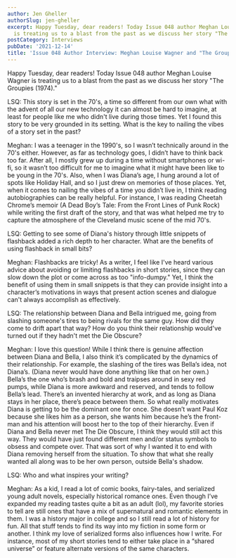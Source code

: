 ```yaml
---
author: Jen Gheller
authorSlug: jen-gheller
excerpt: Happy Tuesday, dear readers! Today Issue 048 author Meghan Louise Wagner
  is treating us to a blast from the past as we discuss her story "The Groupies (1974)."...
postCategory: Interviews
pubDate: '2021-12-14'
title: 'Issue 048 Author Interview: Meghan Louise Wagner and "The Groupies (1974)"'
---
```

Happy Tuesday, dear readers! Today Issue 048 author Meghan Louise Wagner is treating us to a blast from the past as we discuss her story "The Groupies (1974)."

LSQ: This story is set in the 70's, a time so different from our own what with the advent of all our new technology it can almost be hard to imagine, at least for people like me who didn't live during those times. Yet I found this story to be very grounded in its setting. What is the key to nailing the vibes of a story set in the past?

Meghan: I was a teenager in the 1990's, so I wasn’t technically around in the 70's either. However, as far as technology goes, I didn’t have to think back too far. After all, I mostly grew up during a time without smartphones or wi-fi, so it wasn’t too difficult for me to imagine what it might have been like to be young in the 70's. Also, when I was Diana’s age, I hung around a lot of spots like Holiday Hall, and so I just drew on memories of those places. Yet, when it comes to nailing the vibes of a time you didn’t live in, I think reading autobiographies can be really helpful. For instance, I was reading Cheetah Chrome’s memoir (A Dead Boy’s Tale: From the Front Lines of Punk Rock) while writing the first draft of the story, and that was what helped me try to capture the atmosphere of the Cleveland music scene of the mid 70's.

LSQ: Getting to see some of Diana's history through little snippets of flashback added a rich depth to her character. What are the benefits of using flashback in small bits?

Meghan: Flashbacks are tricky! As a writer, I feel like I've heard various advice about avoiding or limiting flashbacks in short stories, since they can slow down the plot or come across as too "info-dumpy." Yet, I think the benefit of using them in small snippets is that they can provide insight into a character’s motivations in ways that present action scenes and dialogue can't always accomplish as effectively.

LSQ: The relationship between Diana and Bella intrigued me, going from slashing someone's tires to being rivals for the same guy. How did they come to drift apart that way? How do you think their relationship would've turned out if they hadn't met the Die Obscure?

Meghan: I love this question! While I think there is genuine affection between Diana and Bella, I also think it’s complicated by the dynamics of their relationship. For example, the slashing of the tires was Bella’s idea, not Diana’s. (Diana never would have done anything like that on her own.) Bella’s the one who’s brash and bold and traipses around in sexy red pumps, while Diana is more awkward and reserved, and tends to follow Bella’s lead. There’s an invented hierarchy at work, and as long as Diana stays in her place, there’s peace between them. So what really motivates Diana is getting to be the dominant one for once. She doesn’t want Paul Koz because she likes him as a person, she wants him because he’s the front-man and his attention will boost her to the top of their hierarchy. Even if Diana and Bella never met The Die Obscure, I think they would still act this way. They would have just found different men and/or status symbols to obsess and compete over. That was sort of why I wanted it to end with Diana removing herself from the situation. To show that what she really wanted all along was to be her own person, outside Bella's shadow.

LSQ: Who and what inspires your writing?

Meghan: As a kid, I read a lot of comic books, fairy-tales, and serialized young adult novels, especially historical romance ones. Even though I’ve expanded my reading tastes quite a bit as an adult (lol), my favorite stories to tell are still ones that have a mix of supernatural and romantic elements in them. I was a history major in college and so I still read a lot of history for fun. All that stuff tends to find its way into my fiction in some form or another. I think my love of serialized forms also influences how I write. For instance, most of my short stories tend to either take place in a “shared universe" or feature alternate versions of the same characters.